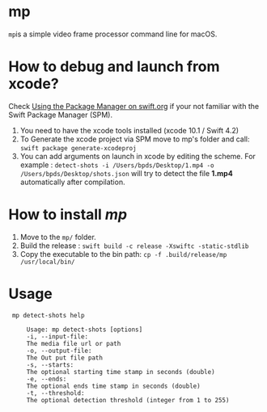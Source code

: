 # mp

`mp`is a simple video frame processor command line for macOS.

# How to debug and launch from xcode?

Check [Using the Package Manager on swift.org](https://swift.org/getting-started/#using-the-package-manager) if your not familiar with the Swift Package Manager (SPM).

1. You need to have the xcode tools installed (xcode 10.1 / Swift 4.2)
2. To Generate the xcode project  via SPM move to mp's folder and call: `swift package generate-xcodeproj` 
3. You can add arguments on launch in xcode by editing the scheme. For example : `detect-shots -i /Users/bpds/Desktop/1.mp4 -o /Users/bpds/Desktop/shots.json` will try to detect the file **1.mp4** automatically after compilation.  

# How to install *mp*

1. Move to the `mp/` folder.
2. Build the release :  `swift build -c release -Xswiftc -static-stdlib`
3. Copy the executable to the bin path: `cp -f .build/release/mp  /usr/local/bin/`


# Usage

` mp detect-shots help`


```
     Usage: mp detect-shots [options]
     -i, --input-file:
     The media file url or path
     -o, --output-file:
     The Out put file path
     -s, --starts:
     The optional starting time stamp in seconds (double)
     -e, --ends:
     The optional ends time stamp in seconds (double)
     -t, --threshold:
     The optional detection threshold (integer from 1 to 255)
```


